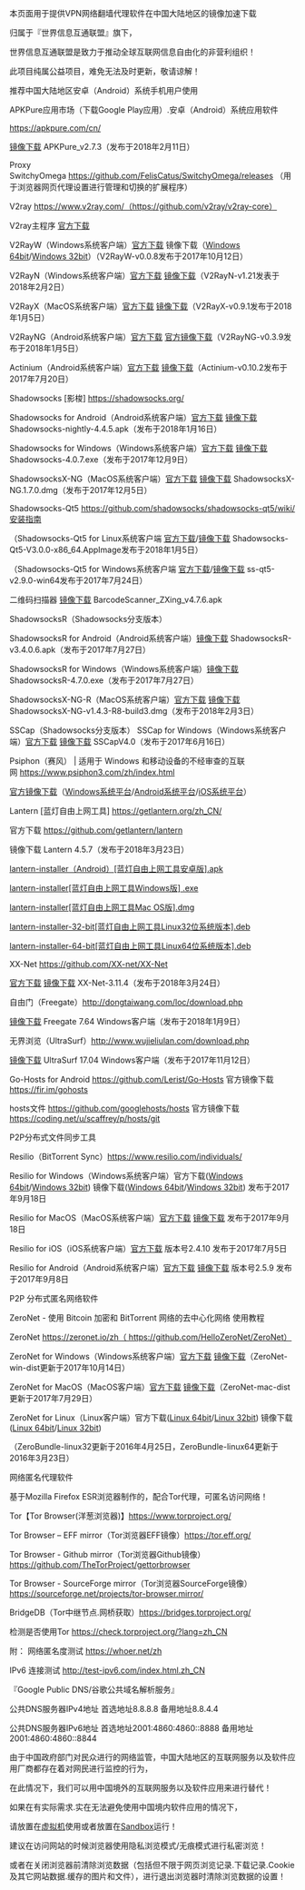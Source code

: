 本页面用于提供VPN网络翻墙代理软件在中国大陆地区的镜像加速下载

归属于『世界信息互通联盟』旗下，

世界信息互通联盟是致力于推动全球互联网信息自由化的非营利组织！

此项目纯属公益项目，难免无法及时更新，敬请谅解！


推荐中国大陆地区安卓（Android）系统手机用户使用

APKPure应用市场（下载Google Play应用）.安卓（Android）系统应用软件

https://apkpure.com/cn/

[镜像下载](https://coding.net/u/Download-Mirrors/p/APKPure/git/raw/master/APKPure_v2.7.3.apk) APKPure_v2.7.3（发布于2018年2月11日）


Proxy SwitchyOmega https://github.com/FelisCatus/SwitchyOmega/releases
（用于浏览器网页代理设置进行管理和切换的扩展程序）


V2ray https://www.v2ray.com/（https://github.com/v2ray/v2ray-core）

V2ray主程序 [官方下载](https://github.com/v2ray/v2ray-core/releases)

V2RayW（Windows系统客户端）[官方下载](https://github.com/Cenmrev/V2RayW/releases) 镜像下载（[Windows 64bit](https://coding.net/u/Download-Mirrors/p/V2Ray/git/raw/master/v2rayW-v0.0.8-v2ray-v3.6-windows-64.zip)/[Windows 32bit](https://coding.net/u/Download-Mirrors/p/V2Ray/git/raw/master/v2rayW-v0.0.8-v2ray-v3.6-windows-32.zip)）（V2RayW-v0.0.8发布于2017年10月12日）

V2RayN（Windows系统客户端）[官方下载](https://github.com/2dust/v2rayN/releases) [镜像下载](https://coding.net/u/Download-Mirrors/p/V2Ray/git/raw/master/V2RayN-v1.21.exe)（V2RayN-v1.21发表于2018年2月2日）

V2RayX（MacOS系统客户端）[官方下载](https://github.com/Cenmrev/V2RayX/releases) [镜像下载](https://coding.net/u/Download-Mirrors/p/V2Ray/git/raw/master/V2RayX-v0.9.1.zip)（V2RayX-v0.9.1发布于2018年1月5日）

V2RayNG（Android系统客户端）[官方下载](https://github.com/2dust/v2rayNG/releases) [官方镜像下载](https://github.com/2dust/v2rayNG/releases/download/0.3.9/app-universal-release.apk)（V2RayNG-v0.3.9发布于2018年1月5日）

Actinium（Android系统客户端）[官方下载](https://github.com/V2Ray-Android/Actinium/releases) [镜像下载](https://coding.net/u/Download-Mirrors/p/V2Ray/git/raw/master/Actinium-v0.10.2.apk)（Actinium-v0.10.2发布于2017年7月20日）



Shadowsocks [影梭] https://shadowsocks.org/


Shadowsocks for Android（Android系统客户端）[官方下载](https://github.com/shadowsocks/shadowsocks-android/releases) [镜像下载](https://coding.net/u/Download-Mirrors/p/SS-SSR/git/raw/master/shadowsocks-nightly-4.4.5.apk) Shadowsocks-nightly-4.4.5.apk（发布于2018年1月16日）

Shadowsocks for Windows（Windows系统客户端）[官方下载](https://github.com/shadowsocks/shadowsocks-windows/releases) [镜像下载](https://coding.net/u/Download-Mirrors/p/SS-SSR/git/raw/master/Shadowsocks-4.0.7.zip) Shadowsocks-4.0.7.exe（发布于2017年12月9日）

ShadowsocksX-NG（MacOS系统客户端）[官方下载](https://github.com/shadowsocks/ShadowsocksX-NG/releases/) [镜像下载](https://coding.net/u/Download-Mirrors/p/SS-SSR/git/raw/master/ShadowsocksX-NG.1.7.0.zip) ShadowsocksX-NG.1.7.0.dmg（发布于2017年12月5日）

Shadowsocks-Qt5 https://github.com/shadowsocks/shadowsocks-qt5/wiki/安装指南

（Shadowsocks-Qt5 for Linux系统客户端 [官方下载](https://github.com/shadowsocks/shadowsocks-qt5/releases/download/v3.0.0/Shadowsocks-Qt5-3.0.0-x86_64.AppImage)/[镜像下载](https://coding.net/u/Download-Mirrors/p/SS-SSR/git/raw/master/Shadowsocks-Qt5-3.0.0-x86_64.AppImage) Shadowsocks-Qt5-V3.0.0-x86_64.AppImage发布于2018年1月5日）

（Shadowsocks-Qt5 for Windows系统客户端 [官方下载](https://github.com/shadowsocks/shadowsocks-qt5/releases/download/v2.9.0/ss-qt5-v2.9.0-win64.7z)/[镜像下载](https://coding.net/u/Download-Mirrors/p/SS-SSR/git/raw/master/ss-qt5-v2.9.0-win64.7z) ss-qt5-v2.9.0-win64发布于2017年7月24日）

二维码扫描器 [镜像下载](https://coding.net/u/Download-Mirrors/p/Backups/git/raw/master/BarcodeScanner_ZXing_v4.7.6.apk) BarcodeScanner_ZXing_v4.7.6.apk

ShadowsocksR（Shadowsocks分支版本）

ShadowsocksR for Android（Android系统客户端）[镜像下载](https://coding.net/u/Download-Mirrors/p/SS-SSR/git/raw/master/ShadowsocksR-v3.4.0.6.apk) ShadowsocksR-v3.4.0.6.apk（发布于2017年7月27日）

ShadowsocksR for Windows（Windows系统客户端）[镜像下载](https://coding.net/u/Download-Mirrors/p/SS-SSR/git/raw/master/ShadowsocksR-4.7.0.7z)ShadowsocksR-4.7.0.exe（发布于2017年7月27日）

ShadowsocksX-NG-R（MacOS系统客户端）[官方下载](https://github.com/qinyuhang/ShadowsocksX-NG-R/releases) [镜像下载](https://coding.net/u/Download-Mirrors/p/SS-SSR/git/raw/master/ShadowsocksX-NG-v1.4.3-R8-build3.dmg) ShadowsocksX-NG-v1.4.3-R8-build3.dmg（发布于2018年2月3日）

SSCap（Shadowsocks分支版本）
SSCap for Windows（Windows系统客户端）[官方下载](https://sourceforge.net/projects/sscap/) [镜像下载](https://coding.net/u/Download-Mirrors/p/SS-SSR/git/raw/master/SSCapV4.0.rar) SSCapV4.0（发布于2017年6月16日）

Psiphon（赛风） | 适用于 Windows 和移动设备的不经审查的互联网 https://www.psiphon3.com/zh/index.html 

[官方镜像下载](https://s3.amazonaws.com/psiphon/web/mjr4-p23r-puwl/zh/download.html)（[Windows系统平台](https://s3.amazonaws.com/psiphon/web/mjr4-p23r-puwl/psiphon3.exe)/[Android系统平台](https://s3.amazonaws.com/psiphon/web/mjr4-p23r-puwl/PsiphonAndroid.apk)/[iOS系统平台](https://itunes.apple.com/us/app/psiphon-browser/id1193362444)）

Lantern [蓝灯自由上网工具] https://getlantern.org/zh_CN/

官方下载 https://github.com/getlantern/lantern

镜像下载 Lantern 4.5.7（发布于2018年3月23日）

[lantern-installer（Android）[蓝灯自由上网工具安卓版].apk](https://coding.net/u/Download-Mirrors/p/Lantern/git/raw/master/lantern-installer.apk)

[lantern-installer[蓝灯自由上网工具Windows版] .exe](https://coding.net/u/Download-Mirrors/p/Lantern/git/raw/master/lantern-installer.exe)

[lantern-installer[蓝灯自由上网工具Mac OS版].dmg](https://coding.net/u/Download-Mirrors/p/Lantern/git/raw/master/lantern-installer.dmg)

[lantern-installer-32-bit[蓝灯自由上网工具Linux32位系统版本].deb](https://coding.net/u/Download-Mirrors/p/Lantern/git/raw/master/lantern-installer-32-bit.deb)

[lantern-installer-64-bit[蓝灯自由上网工具Linux64位系统版本].deb](https://coding.net/u/Download-Mirrors/p/Lantern/git/raw/master/lantern-installer-64-bit.deb)


XX-Net https://github.com/XX-net/XX-Net

[官方下载](https://github.com/XX-net/XX-Net/releases) [镜像下载](https://coding.net/u/Download-Mirrors/p/XX-Net/git/raw/master/XX-Net-3.11.4.zip) XX-Net-3.11.4（发布于2018年3月24日）


自由门（Freegate）http://dongtaiwang.com/loc/download.php

[镜像下载](https://coding.net/u/Download-Mirrors/p/Freegate/git/raw/master/Freegate7.64.exe) Freegate 7.64 Windows客户端（发布于2018年1月9日）

无界浏览（UltraSurf）http://www.wujieliulan.com/download.php

[镜像下载](https://coding.net/u/Download-Mirrors/p/UltraSurf/git/raw/master/UltraSurf17.04.exe) UltraSurf 17.04 Windows客户端（发布于2017年11月12日）

Go-Hosts for Android https://github.com/Lerist/Go-Hosts 官方镜像下载 https://fir.im/gohosts

hosts文件 https://github.com/googlehosts/hosts 官方镜像下载 https://coding.net/u/scaffrey/p/hosts/git


P2P分布式文件同步工具

Resilio（BitTorrent Sync）https://www.resilio.com/individuals/

Resilio for Windows（Windows系统客户端）官方下载([Windows 64bit](https://download-cdn.resilio.com/stable/windows64/Resilio-Sync_x64.exe)/[Windows 32bit](https://download-cdn.resilio.com/stable/windows/Resilio-Sync.exe)) 镜像下载([Windows 64bit](https://coding.net/u/Download-Mirrors/p/BitTorrent-Sync/git/raw/master/Resilio-Sync_x64.exe)/[Windows 32bit](https://coding.net/u/Download-Mirrors/p/BitTorrent-Sync/git/raw/master/Resilio-Sync.exe)) 发布于2017年9月18日

Resilio for MacOS（MacOS系统客户端）[官方下载](https://download-cdn.resilio.com/stable/osx/Resilio-Sync.dmg)  [镜像下载](https://coding.net/u/Download-Mirrors/p/BitTorrent-Sync/git/raw/master/Resilio-Sync.dmg) 发布于2017年9月18日

Resilio for iOS（iOS系统客户端）[官方下载](https://itunes.apple.com/cn/app/id1126282325) 版本号2.4.10 发布于2017年7月5日

Resilio for Android（Android系统客户端）[官方下载](https://play.google.com/store/apps/details?id=com.resilio.sync) [镜像下载](https://coding.net/u/Download-Mirrors/p/BitTorrent-Sync/git/raw/master/Resilio-Sync.apk) 版本号2.5.9 发布于2017年9月8日


P2P 分布式匿名网络软件

ZeroNet - 使用 Bitcoin 加密和 BitTorrent 网络的去中心化网络 使用教程

ZeroNet https://zeronet.io/zh（ https://github.com/HelloZeroNet/ZeroNet）

ZeroNet for Windows（Windows系统客户端）[官方下载](https://github.com/HelloZeroNet/ZeroNet-win/archive/dist/ZeroNet-win.zip) [镜像下载](https://coding.net/u/Download-Mirrors/p/ZeroNet/git/raw/master/ZeroNet-win-dist.zip)（ZeroNet-win-dist更新于2017年10月14日）

ZeroNet for MacOS（MacOS客户端）[官方下载](https://github.com/HelloZeroNet/ZeroNet-mac/archive/dist/ZeroNet-mac.zip) [镜像下载](https://coding.net/u/Download-Mirrors/p/ZeroNet/git/raw/master/ZeroNet-mac-dist.zip)（ZeroNet-mac-dist更新于2017年7月29日）

ZeroNet for Linux（Linux客户端）官方下载([Linux 64bit](https://raw.githubusercontent.com/HelloZeroNet/ZeroBundle/master/dist/ZeroBundle-linux64.tar.gz)/[Linux 32bit](https://raw.githubusercontent.com/HelloZeroNet/ZeroBundle/master/dist/ZeroBundle-linux32.tar.gz)) 镜像下载([Linux 64bit](https://coding.net/u/Download-Mirrors/p/ZeroNet/git/raw/master/ZeroBundle-linux64.tar.gz)/[Linux 32bit](https://coding.net/u/Download-Mirrors/p/ZeroNet/git/raw/master/ZeroBundle-linux32.tar.gz))

（ZeroBundle-linux32更新于2016年4月25日，ZeroBundle-linux64更新于2016年3月23日）


网络匿名代理软件

基于Mozilla Firefox ESR浏览器制作的，配合Tor代理，可匿名访问网络！

Tor【Tor Browser(洋葱浏览器)】https://www.torproject.org/

Tor Browser – EFF mirror（Tor浏览器EFF镜像）https://tor.eff.org/

Tor Browser - Github mirror（Tor浏览器Github镜像）https://github.com/TheTorProject/gettorbrowser

Tor Browser - SourceForge mirror（Tor浏览器SourceForge镜像）https://sourceforge.net/projects/tor-browser.mirror/

BridgeDB（Tor中继节点.网桥获取）https://bridges.torproject.org/

检测是否使用Tor https://check.torproject.org/?lang=zh_CN




附：
网络匿名度测试 https://whoer.net/zh

IPv6 连接测试 http://test-ipv6.com/index.html.zh_CN

『Google Public DNS/谷歌公共域名解析服务』

公共DNS服务器IPv4地址
首选地址8.8.8.8
备用地址8.8.4.4

公共DNS服务器IPv6地址
首选地址2001:4860:4860::8888
备用地址2001:4860:4860::8844


由于中国政府部门对民众进行的网络监管，中国大陆地区的互联网服务以及软件应用厂商都存在着对网民进行监控的行为，

在此情况下，我们可以用中国境外的互联网服务以及软件应用来进行替代！

如果在有实际需求.实在无法避免使用中国境内软件应用的情况下，

请放置在[虚拟机](https://www.virtualbox.org/)使用或者放置在[Sandbox](https://www.sandboxie.com/)运行！

建议在访问网站的时候浏览器使用隐私浏览模式/无痕模式进行私密浏览！

或者在关闭浏览器前清除浏览数据（包括但不限于网页浏览记录.下载记录.Cookie及其它网站数据.缓存的图片和文件），进行退出浏览器时清除浏览数据的设置！
